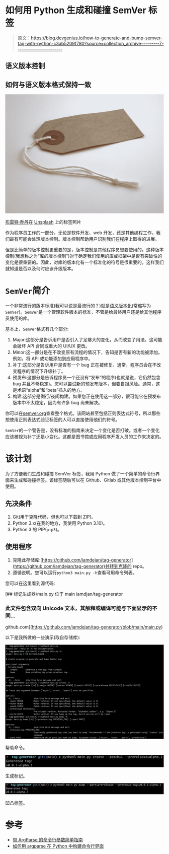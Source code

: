 # 如何用 Python 生成和碰撞 SemVer 标签

> 原文：<https://blog.devgenius.io/how-to-generate-and-bump-semver-tag-with-python-c3ab5209f780?source=collection_archive---------7----------------------->

## 语义版本控制

## 如何与语义版本格式保持一致

![](img/f399c913a0c6403d67064d9832fbcf9b.png)

[布雷特·乔丹](https://unsplash.com/@brett_jordan?utm_source=medium&utm_medium=referral)在 [Unsplash](https://unsplash.com?utm_source=medium&utm_medium=referral) 上的标签照片

作为程序员工作的一部分，无论是软件开发、web 开发，还是其他编程工作，我们最有可能会处理版本控制。版本控制帮助用户识别我们在程序上取得的进展。

但是比简单的版本控制更重要的是，版本控制是其他程序员想要使用的。这种版本控制(我想称之为“库的版本控制”)对于确定我们使用的库或框架中是否有突破性的变化是很重要的。因此，对库的版本化有一个标准化的符号是很重要的，这样我们就知道是否以及何时应该升级版本。

# `SemVer`简介

一个非常流行的版本标准(我可以说是最流行的？)就是[语义版本化](https://semver.org/)(常缩写为`SemVer`)。`SemVer`是一个管理软件版本的标准，不管是给最终用户还是给其他程序员使用的库。

基本上，`SemVer`格式有几个部分:

1.  Major:这部分是告诉用户是否引入了足够大的变化，从而改变了用法。这可能会破坏 API 合同或重大的 UI/UX 更改。
2.  Minor:这一部分是在不改变原有流程的情况下，告知是否有新的功能被添加。例如，将 API 或功能添加到应用程序中。
3.  补丁:这部分是告诉用户是否有一个 bug 正在被修复。通常，程序员会在不改变程序的情况下升级补丁。
4.  预发布:这部分是告诉程序员一个还没有“发布”的程序(也就是说，它仍然包含 bug 并且不够稳定)。您可以尝试新的预发布版本，但要自担风险。通常，这是术语“alpha”和“beta”插入的地方。
5.  构建:这部分是例行/夜间构建。如果您正在使用这一部分，很可能它在预发布版本中不太稳定，因为有许多 bug 尚未解决。

你可以在[semver.org](https://semver.org/)查看整个格式。该网站甚至包括正则表达式符号，所以那些想使用正则表达式验证标签的人可以直接使用他们的符号。

`SemVer`的一个警告是，没有标准的指南来决定一个变化是否打破。或者一个变化应该被视为补丁还是小变化。这都是图书馆或应用程序开发人员的工作来决定的。

# 该计划

为了方便我们生成和碰撞 SemVer 标签，我用 Python 做了一个简单的命令行界面来生成和碰撞标签。该标签随后可以在 Github、Gitlab 或其他版本控制平台中使用。

## 先决条件

1.  Git(用于克隆代码，但也可以下载到 ZIP)。
2.  Python 3.x(在我的地方，我使用 Python 3.10)。
3.  Python 3 的 PIP(`pip3`)。

## 使用程序

1.  克隆此存储库:[https://github.com/iamdejan/tag-generator](https://github.com/iamdejan/tag-generator)并转到克隆的 repo。
2.  遵循说明。您可以运行`python3 main.py -h`查看可用命令列表。

您可以在这里看到源代码:

[](https://github.com/iamdejan/tag-generator/blob/main/main.py) [## 标记生成器/main.py 位于 main iamdjan/tag-generator

### 此文件包含双向 Unicode 文本，其解释或编译可能与下面显示的不同…

github.com](https://github.com/iamdejan/tag-generator/blob/main/main.py) 

以下是我所做的一些演示(取自存储库):

![](img/769bd6e081e94a5d049e46fd60caf219.png)

帮助命令。

![](img/9fc996afd0a7fa46b9a03ec6a47a9b61.png)

生成标记。

![](img/afa5e879622ffcb8d14e42554ab3cf75.png)

凹凸标签。

# 参考

*   [带 ArgParse 的命令行参数简单指南](https://towardsdatascience.com/a-simple-guide-to-command-line-arguments-with-argparse-6824c30ab1c3)
*   [如何用 argparse 在 Python 中构建命令行界面](https://realpython.com/command-line-interfaces-python-argparse/)